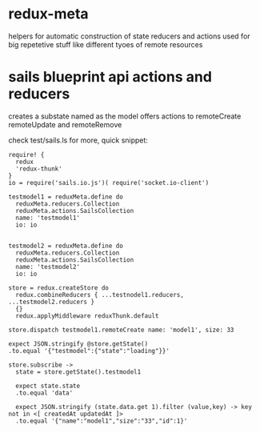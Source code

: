 # redux-meta

helpers for automatic construction of state reducers and actions
used for big repetetive stuff like different tyoes of remote resources

# sails blueprint api actions and reducers

creates a substate named as the model
offers actions to remoteCreate remoteUpdate and remoteRemove

check test/sails.ls for more,
quick snippet:

```livescript
require! {
  redux
  'redux-thunk'
}
io = require('sails.io.js')( require('socket.io-client')

testmodel1 = reduxMeta.define do
  reduxMeta.reducers.Collection
  reduxMeta.actions.SailsCollection
  name: 'testmodel1'
  io: io


testmodel2 = reduxMeta.define do
  reduxMeta.reducers.Collection
  reduxMeta.actions.SailsCollection
  name: 'testmodel2'
  io: io

store = redux.createStore do
  redux.combineReducers { ...testnodel1.reducers, ...testmodel2.reducers }
  {}
  redux.applyMiddleware reduxThunk.default

store.dispatch testmodel1.remoteCreate name: 'model1', size: 33

expect JSON.stringify @store.getState()
.to.equal '{"testmodel":{"state":"loading"}}'

store.subscribe ->
  state = store.getState().testmodel1

  expect state.state
  .to.equal 'data'

  expect JSON.stringify (state.data.get 1).filter (value,key) -> key not in <[ createdAt updatedAt ]>
  .to.equal '{"name":"model1","size":"33","id":1}'

```


